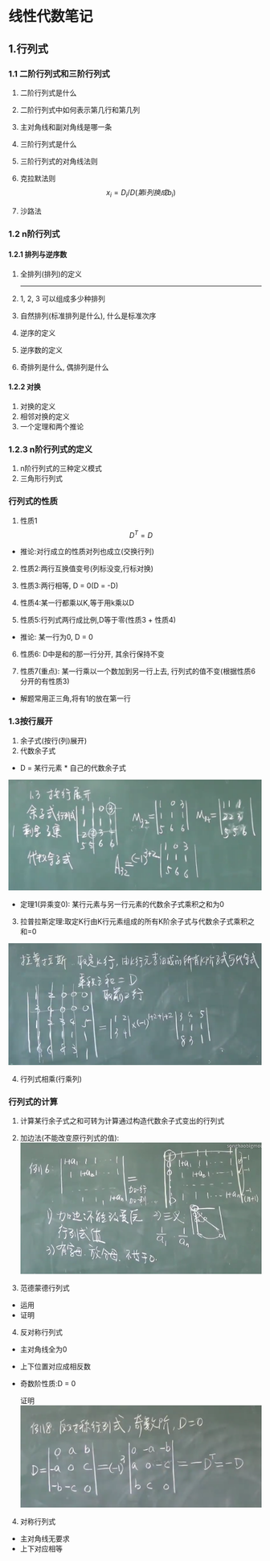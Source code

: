 # 线性代数笔记

## 1.行列式

### 1.1 二阶行列式和三阶行列式

1. 二阶行列式是什么

2. 二阶行列式中如何表示第几行和第几列

3. 主对角线和副对角线是哪一条

4. 三阶行列式是什么

5. 三阶行列式的对角线法则

6. 克拉默法则
   $$
   x_i = D_i/D(第i列换成b_i)
   $$
   
7. 沙路法

### 1.2 n阶行列式

#### 1.2.1 排列与逆序数

1. 全排列(排列)的定义

   ** **

2. 1,  2, 3 可以组成多少种排列

3. 自然排列(标准排列是什么), 什么是标准次序

4. 逆序的定义

5. 逆序数的定义

6. 奇排列是什么, 偶排列是什么

#### 1.2.2 对换

1. 对换的定义
2. 相邻对换的定义
3. 一个定理和两个推论

### 1.2.3 n阶行列式的定义

1. n阶行列式的三种定义模式
2. 三角形行列式

### 行列式的性质

1. 性质1
   $$
   D^T = D
   $$

* 推论:对行成立的性质对列也成立(交换行列)

2. 性质2:两行互换值变号(列标没变,行标对换)

3. 性质3:两行相等, D = 0(D = -D)
4. 性质4:某一行都乘以K,等于用k乘以D
5. 性质5:行列式两行成比例,D等于零(性质3 + 性质4)

* 推论: 某一行为0, D = 0

6. 性质6: D中是和的那一行分开, 其余行保持不变

7. 性质7(重点): 某一行乘以一个数加到另一行上去, 行列式的值不变(根据性质6分开的有性质3)

* 解题常用正三角,将有1的放在第一行

### 1.3按行展开

1. 余子式(按行(列)展开)
2. 代数余子式

* D = 某行元素 * 自己的代数余子式

![image-20220921224825697](线性代数.assets/image-20220921224825697.png)

* 定理1(异乘变0):  某行元素与另一行元素的代数余子式乘积之和为0

3. 拉普拉斯定理:取定K行由K行元素组成的所有K阶余子式与代数余子式乘积之和=0

![image-20220921230831887](线性代数.assets/image-20220921230831887.png)

4. 行列式相乘(行乘列)

### 行列式的计算

1. 计算某行余子式之和可转为计算通过构造代数余子式变出的行列式
1. 加边法(不能改变原行列式的值):![image-20221002122224401](线性代数.assets/image-20221002122224401.png)

3. 范德蒙德行列式

* 运用
* 证明

4. 反对称行列式

* 主对角线全为0

* 上下位置对应成相反数

* 奇数阶性质:D = 0

  证明![image-20221002122725154](线性代数.assets/image-20221002122725154.png)

4. 对称行列式

* 主对角线无要求
* 上下对应相等
